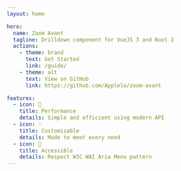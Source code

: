 ```yaml
---
layout: home

hero:
  name: Zoom Avant
  tagline: Drilldown component for VueJS 3 and Nuxt 3
  actions:
    - theme: brand
      text: Get Started
      link: /guide/
    - theme: alt
      text: View on GitHub
      link: https://github.com/Applelo/zoom-avant

features:
  - icon: 🚀
    title: Performance
    details: Simple and efficient using modern API
  - icon: ✨
    title: Customizable
    details: Made to meet every need
  - icon: 🖖
    title: Accessible
    details: Respect W3C WAI Aria Menu pattern
---
```

